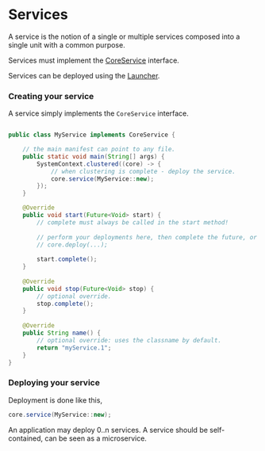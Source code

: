 # Services

A service is the notion of a single or multiple services composed into a single unit with a common purpose.

Services must implement the [CoreService](javadoc/com/codingchili/core/listener/CoreService.html) interface.

Services can be deployed using the [Launcher](launcher).

### Creating your service
A service simply implements the `CoreService` interface.

```java

public class MyService implements CoreService {

    // the main manifest can point to any file.
    public static void main(String[] args) {
        SystemContext.clustered((core) -> {
            // when clustering is complete - deploy the service.
            core.service(MyService::new);
        });    
    }

    @Override
    public void start(Future<Void> start) {
        // complete must always be called in the start method!
        
        // perform your deployments here, then complete the future, or fail it.
        // core.deploy(...);
        
        start.complete();
    }
    
    @Override
    public void stop(Future<Void> stop) {
        // optional override.
        stop.complete();
    }
    
    @Override
    public String name() {
        // optional override: uses the classname by default.
        return "myService.1";
    }
}

```

### Deploying your service
Deployment is done like this,

```java
core.service(MyService::new);
```

An application may deploy 0..n services. A service should be self-contained, can be seen as a microservice.
